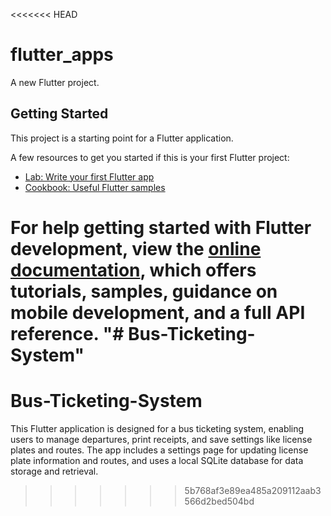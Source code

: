 <<<<<<< HEAD
# flutter_apps

A new Flutter project.

## Getting Started

This project is a starting point for a Flutter application.

A few resources to get you started if this is your first Flutter project:

- [Lab: Write your first Flutter app](https://docs.flutter.dev/get-started/codelab)
- [Cookbook: Useful Flutter samples](https://docs.flutter.dev/cookbook)

For help getting started with Flutter development, view the
[online documentation](https://docs.flutter.dev/), which offers tutorials,
samples, guidance on mobile development, and a full API reference.
"# Bus-Ticketing-System" 
=======
# Bus-Ticketing-System
This Flutter application is designed for a bus ticketing system, enabling users to manage departures, print receipts, and save settings like license plates and routes. The app includes a settings page for updating license plate information and routes, and uses a local SQLite database for data storage and retrieval.
>>>>>>> 5b768af3e89ea485a209112aab3566d2bed504bd
